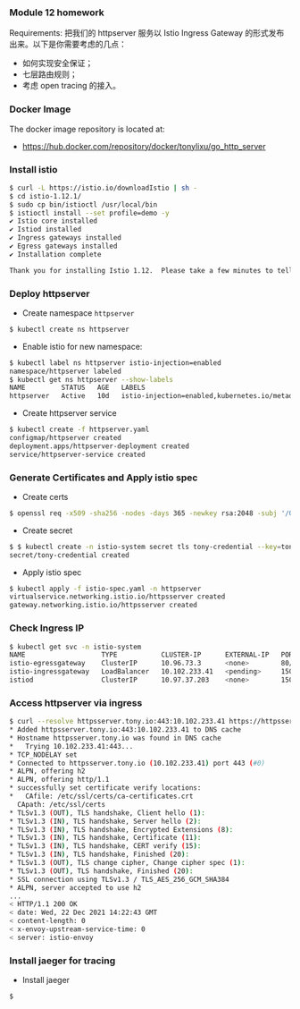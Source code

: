 ### Module 12 homework
Requirements:
把我们的 httpserver 服务以 Istio Ingress Gateway 的形式发布出来。以下是你需要考虑的几点：
* 如何实现安全保证；
* 七层路由规则；
* 考虑 open tracing 的接入。

### Docker Image
The docker image repository is located at:
* https://hub.docker.com/repository/docker/tonylixu/go_http_server

### Install istio
```bash
$ curl -L https://istio.io/downloadIstio | sh -
$ cd istio-1.12.1/
$ sudo cp bin/istioctl /usr/local/bin
$ istioctl install --set profile=demo -y
✔ Istio core installed
✔ Istiod installed
✔ Ingress gateways installed
✔ Egress gateways installed
✔ Installation complete                                                                                                                                   Making this installation the default for injection and validation.

Thank you for installing Istio 1.12.  Please take a few minutes to tell us about your install/upgrade experience!  https://forms.gle/FegQbc9UvePd4Z9z7
```

### Deploy httpserver
* Create namespace `httpserver`
```bash
$ kubectl create ns httpserver
```
* Enable istio for new namespace:
```bash
$ kubectl label ns httpserver istio-injection=enabled
namespace/httpserver labeled
$ kubectl get ns httpserver --show-labels
NAME         STATUS   AGE   LABELS
httpserver   Active   10d   istio-injection=enabled,kubernetes.io/metadata.name=httpserver
```
* Create httpserver service
```bash
$ kubectl create -f httpserver.yaml
configmap/httpserver created
deployment.apps/httpserver-deployment created
service/httpserver-service created
```

### Generate Certificates and Apply istio spec
* Create certs
```bash
$ openssl req -x509 -sha256 -nodes -days 365 -newkey rsa:2048 -subj '/O=tony Inc./CN=*.tony.io' -keyout tony.io.key -out tony.io.crt
```
* Create secret
```bash
$ $ kubectl create -n istio-system secret tls tony-credential --key=tony.io.key --cert=tony.io.crt
secret/tony-credential created
```
* Apply istio spec
```bash
$ kubectl apply -f istio-spec.yaml -n httpserver
virtualservice.networking.istio.io/httpsserver created
gateway.networking.istio.io/httpsserver created
```

### Check Ingress IP
```bash
$ kubectl get svc -n istio-system
NAME                   TYPE           CLUSTER-IP      EXTERNAL-IP   PORT(S)                                                                      AGE
istio-egressgateway    ClusterIP      10.96.73.3      <none>        80/TCP,443/TCP                                                               19h
istio-ingressgateway   LoadBalancer   10.102.233.41   <pending>     15021:32473/TCP,80:31327/TCP,443:32164/TCP,31400:32050/TCP,15443:30557/TCP   19h
istiod                 ClusterIP      10.97.37.203    <none>        15010/TCP,15012/TCP,443/TCP,15014/TCP                                        19h
```

### Access httpserver via ingress
```bash
$ curl --resolve httpsserver.tony.io:443:10.102.233.41 https://httpsserver.tony.io/healthz -v -k
* Added httpsserver.tony.io:443:10.102.233.41 to DNS cache
* Hostname httpsserver.tony.io was found in DNS cache
*   Trying 10.102.233.41:443...
* TCP_NODELAY set
* Connected to httpsserver.tony.io (10.102.233.41) port 443 (#0)
* ALPN, offering h2
* ALPN, offering http/1.1
* successfully set certificate verify locations:
*   CAfile: /etc/ssl/certs/ca-certificates.crt
  CApath: /etc/ssl/certs
* TLSv1.3 (OUT), TLS handshake, Client hello (1):
* TLSv1.3 (IN), TLS handshake, Server hello (2):
* TLSv1.3 (IN), TLS handshake, Encrypted Extensions (8):
* TLSv1.3 (IN), TLS handshake, Certificate (11):
* TLSv1.3 (IN), TLS handshake, CERT verify (15):
* TLSv1.3 (IN), TLS handshake, Finished (20):
* TLSv1.3 (OUT), TLS change cipher, Change cipher spec (1):
* TLSv1.3 (OUT), TLS handshake, Finished (20):
* SSL connection using TLSv1.3 / TLS_AES_256_GCM_SHA384
* ALPN, server accepted to use h2
...
< HTTP/1.1 200 OK
< date: Wed, 22 Dec 2021 14:22:43 GMT
< content-length: 0
< x-envoy-upstream-service-time: 0
< server: istio-envoy
```

### Install jaeger for tracing
* Install jaeger
```bash
$
```
